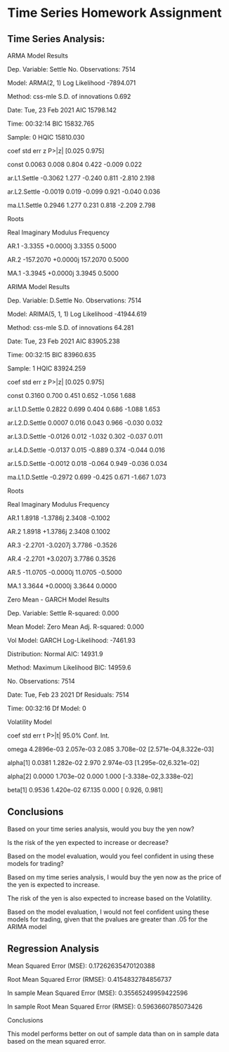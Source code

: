 # Time Series Homework Assignment

## Time Series Analysis:

ARMA Model Results

Dep. Variable:	Settle	No. Observations:	7514

Model:	ARMA(2, 1)	Log Likelihood	-7894.071

Method:	css-mle	S.D. of innovations	0.692

Date:	Tue, 23 Feb 2021	AIC	15798.142

Time:	00:32:14	BIC	15832.765

Sample:	0	HQIC	15810.030

coef	std err	z	P>|z|	[0.025	0.975]

const	0.0063	0.008	0.804	0.422	-0.009	0.022

ar.L1.Settle	-0.3062	1.277	-0.240	0.811	-2.810	2.198

ar.L2.Settle	-0.0019	0.019	-0.099	0.921	-0.040	0.036

ma.L1.Settle	0.2946	1.277	0.231	0.818	-2.209	2.798

Roots

Real	Imaginary	Modulus	Frequency

AR.1	-3.3355	+0.0000j	3.3355	0.5000

AR.2	-157.2070	+0.0000j	157.2070	0.5000

MA.1	-3.3945	+0.0000j	3.3945	0.5000


ARIMA Model Results

Dep. Variable:	D.Settle	No. Observations:	7514

Model:	ARIMA(5, 1, 1)	Log Likelihood	-41944.619

Method:	css-mle	S.D. of innovations	64.281

Date:	Tue, 23 Feb 2021	AIC	83905.238

Time:	00:32:15	BIC	83960.635

Sample:	1	HQIC	83924.259

coef	std err	z	P>|z|	[0.025	0.975]

const	0.3160	0.700	0.451	0.652	-1.056	1.688

ar.L1.D.Settle	0.2822	0.699	0.404	0.686	-1.088	1.653

ar.L2.D.Settle	0.0007	0.016	0.043	0.966	-0.030	0.032

ar.L3.D.Settle	-0.0126	0.012	-1.032	0.302	-0.037	0.011

ar.L4.D.Settle	-0.0137	0.015	-0.889	0.374	-0.044	0.016

ar.L5.D.Settle	-0.0012	0.018	-0.064	0.949	-0.036	0.034

ma.L1.D.Settle	-0.2972	0.699	-0.425	0.671	-1.667	1.073

Roots

Real	Imaginary	Modulus	Frequency

AR.1	1.8918	-1.3786j	2.3408	-0.1002

AR.2	1.8918	+1.3786j	2.3408	0.1002

AR.3	-2.2701	-3.0207j	3.7786	-0.3526

AR.4	-2.2701	+3.0207j	3.7786	0.3526

AR.5	-11.0705	-0.0000j	11.0705	-0.5000

MA.1	3.3644	+0.0000j	3.3644	0.0000


Zero Mean - GARCH Model Results

Dep. Variable:	Settle	R-squared:	0.000

Mean Model:	Zero Mean	Adj. R-squared:	0.000

Vol Model:	GARCH	Log-Likelihood:	-7461.93

Distribution:	Normal	AIC:	14931.9

Method:	Maximum Likelihood	BIC:	14959.6

No. Observations:	7514

Date:	Tue, Feb 23 2021	Df Residuals:	7514

Time:	00:32:16	Df Model:	0

Volatility Model

coef	std err	t	P>|t|	95.0% Conf. Int.

omega	4.2896e-03	2.057e-03	2.085	3.708e-02	[2.571e-04,8.322e-03]

alpha[1]	0.0381	1.282e-02	2.970	2.974e-03	[1.295e-02,6.321e-02]

alpha[2]	0.0000	1.703e-02	0.000	1.000	[-3.338e-02,3.338e-02]

beta[1]	0.9536	1.420e-02	67.135	0.000	[ 0.926, 0.981]



## Conclusions

Based on your time series analysis, would you buy the yen now?

Is the risk of the yen expected to increase or decrease?

Based on the model evaluation, would you feel confident in using these models for trading?

Based on my time series analysis, I would buy the yen now as the price of the yen is expected to increase.

The risk of the yen is also expected to increase based on the Volatility.

Based on the model evaluation, I would not feel confident using these models for trading, given that the pvalues are greater than .05 for the ARIMA model




## Regression Analysis

Mean Squared Error (MSE): 0.17262635470120388

Root Mean Squared Error (RMSE): 0.4154832784856737

In sample Mean Squared Error (MSE): 0.35565249959422596

In sample Root Mean Squared Error (RMSE): 0.5963660785073426


Conclusions

This model performs better on out of sample data than on in sample data based on the mean squared error.






